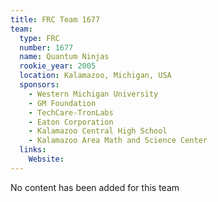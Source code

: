 ```yaml
---
title: FRC Team 1677
team:
  type: FRC
  number: 1677
  name: Quantum Ninjas 
  rookie_year: 2005
  location: Kalamazoo, Michigan, USA
  sponsors:
    - Western Michigan University
    - GM Foundation
    - TechCare-TronLabs
    - Eaton Corporation
    - Kalamazoo Central High School
    - Kalamazoo Area Math and Science Center
  links:
    Website: 
---
```

No content has been added for this team
